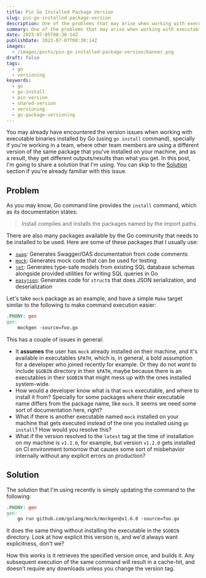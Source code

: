 ```yaml
---
title: Pin Go Installed Package Version
slug: pin-go-installed-package-version
description: One of the problems that may arise when working with executables installed by Go is difference in versions. In this post, I'm going to share a solution that I use to resolve this issue.
summary: One of the problems that may arise when working with executables installed by Go is difference in versions. In this post, I'm going to share a solution that I use to resolve this issue.
date: 2023-07-05T08:30:14Z
publishDate: 2023-07-07T08:30:14Z
images:
  - /images/posts/pin-go-installed-package-version/banner.png
draft: false
tags:
  - go
  - versioning
keywords:
  - go
  - go-install
  - pin-version
  - shared-version
  - versioning
  - go-package-versioning
---
```


You may already have encountered the version issues when working with executable binaries installed by Go (using `go install` command), specially if you're working in a team, where other team members are using a different version of the same package that you've installed on your machine, and as a result, they get different outputs/results than what you get. In this post, I'm going to share a solution that I'm using. You can skip to the [Solution](#solution) section if you're already familiar with this issue.

## Problem

As you may know, Go command line provides the `install` command, which as its documentation states:

> Install compiles and installs the packages named by the import paths.

There are also many packages available by the Go community that needs to be installed to be used. Here are some of these packages that I usually use:

- [`swag`](https://github.com/swaggo/swag/): Generates Swagger/OAS documentation from code comments
- [`mock`](https://github.com/golang/mock): Generates mock code that can be used for testing
- [`jet`](https://github.com/go-jet/jet): Generates type-safe models from existing SQL database schemas alongside provided utilities for writing SQL queries in Go
- [`easyjson`](https://github.com/mailru/easyjson): Generates code for `struct`s that does JSON serialization, and deserialization

Let's take `mock` package as an example, and have a simple `Make` target similar to the following to make command execution easier:

```makefile
.PHONY: gen
gen:
	mockgen -source=foo.go
```

This has a couple of issues in general:

- It **assumes** the user has `mock` already installed on their machine, and it's available in executables `$PATH`, which is, in general, a bold assumption for a developer who joined recently for example. Or they do not _want_ to include `$GOBIN` directory in their `$PATH`, maybe because there is an executables in their `$GOBIN` that might mess up with the ones installed system-wide.
- How would a developer know what is that `mock` executable, and where to install it from? Specially for some packages where their executable name differs from the package name, like `mock`. It seems we need some sort of documentation here, right?
- What if there is another executable named `mock` installed on your machine that gets executed instead of the one you installed using `go install`? How would you resolve this?
- What if the version resolved to the `latest` tag at the time of installation on my machine is `v1.1.0`, for example, but version `v1.2.0` gets installed on CI environment tomorrow that causes some sort of misbehavior internally without any explicit errors on production?

## Solution

The solution that I'm using recently is simply updating the command to the following:

```makefile
.PHONY: gen
gen:
	go run github.com/golang/mock/mockgen@v1.6.0 -source=foo.go
```

It does the same thing without installing the executable in the `$GOBIN` directory. Look at how explicit this version is, and we'd always want explicitness, don't we?

How this works is it retrieves the specified version once, and builds it. Any subsequent execution of the same command will result in a cache-hit, and doesn't require any downloads unless you change the version tag.
